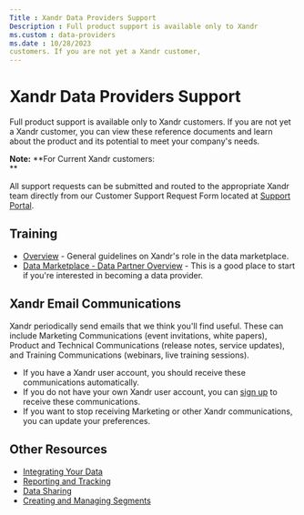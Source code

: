 ```yaml
---
Title : Xandr Data Providers Support
Description : Full product support is available only to Xandr
ms.custom : data-providers
ms.date : 10/28/2023
customers. If you are not yet a Xandr customer,
---
```



# Xandr Data Providers Support



Full product support is available only to Xandr
customers. If you are not yet a Xandr customer,
you can view these reference documents and learn about the product and
its potential to meet your company's needs.



<b>Note:</b> **For Current
Xandr customers:  
**

All support requests can be submitted and routed to the appropriate
Xandr team directly from our Customer Support
Request Form located
at <a href="https://help.xandr.com/" class="xref" target="_blank">Support
Portal</a>.





## Training

- <a href="home.md" class="xref">Overview</a> - General guidelines on
  Xandr's role in the data marketplace.
- <a href="data-marketplace-data-partner-overview.md" class="xref">Data
  Marketplace - Data Partner Overview</a> - This is a good place to
  start if you're interested in becoming a data provider.





## Xandr Email Communications

Xandr periodically send emails that we think
you'll find useful. These can include Marketing Communications (event
invitations, white papers), Product and Technical Communications
(release notes, service updates), and Training Communications (webinars,
live training sessions).

- If you have a Xandr user account, you should
  receive these communications automatically.
- If you do not have your own Xandr user
  account, you can <a
  href="https://about.ads.microsoft.com/en-us/solutions/xandr/newsletter-sign-up"
  class="xref" target="_blank">sign up</a> to receive these
  communications.
- If you want to stop receiving Marketing or other
  Xandr communications, you can update your
  preferences.





## Other Resources



- <a href="integrating-your-data.md" class="xref">Integrating Your
  Data</a>
- <a href="reporting-and-tracking.md" class="xref">Reporting and
  Tracking</a>
- <a href="Data%20Sharingdata-sharing.dita" class="xref"
  target="_blank">Data Sharing</a>
- <a
  href="Creating%20and%20Managing%20Segmentscreating-and-managing-segments.dita"
  class="xref" target="_blank">Creating and Managing Segments</a>








